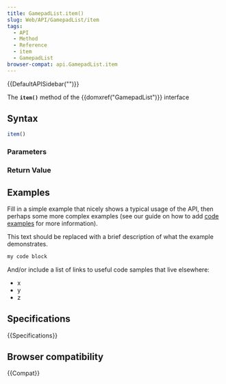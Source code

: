 ```yaml
---
title: GamepadList.item()
slug: Web/API/GamepadList/item
tags:
  - API
  - Method
  - Reference
  - item
  - GamepadList
browser-compat: api.GamepadList.item
---
```

{{DefaultAPISidebar("")}}

The **`item()`** method of the {{domxref("GamepadList")}} interface 

## Syntax

```js
item()
```

### Parameters



### Return Value



## Examples

Fill in a simple example that nicely shows a typical usage of the API, then perhaps some more complex examples (see our guide on how to add [code examples](/en-US/docs/MDN/Contribute/Structures/Code_examples) for more information).

This text should be replaced with a brief description of what the example demonstrates.

```js
my code block
```

And/or include a list of links to useful code samples that live elsewhere:

*   x
*   y
*   z

## Specifications

{{Specifications}}

## Browser compatibility

{{Compat}}

